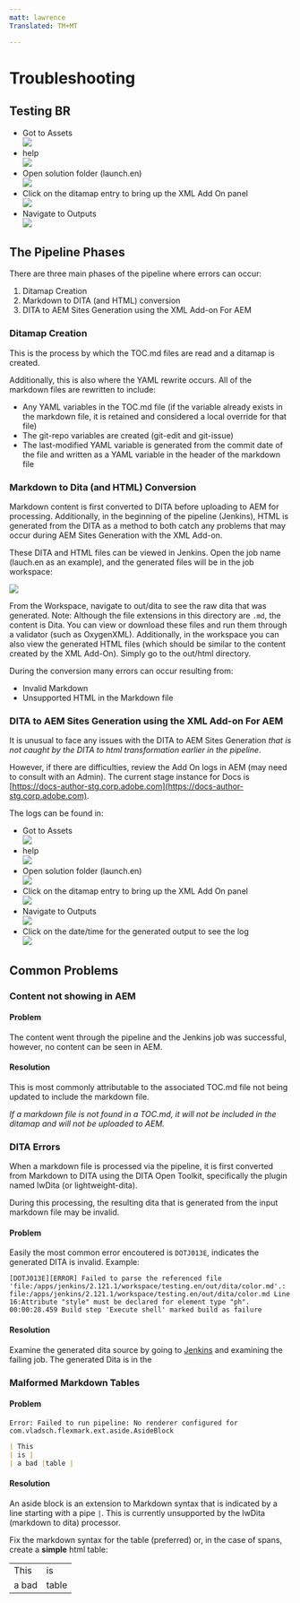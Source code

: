 ```yaml
---
matt: lawrence
Translated: TM+MT

---
```


# Troubleshooting

## Testing BR

* Got to Assets<br/>![](assets/2018-07-24-13-47-56.png)
* help<br/>![](2018-07-24-13-49-21.png)
* Open solution folder (launch.en)<br/>![](2018-07-24-13-51-13.png)
* Click on the ditamap entry to bring up the XML Add On panel<br/>![](2018-07-24-13-52-20.png)
* Navigate to Outputs<br/>![](2018-07-24-13-53-25.png)


## The Pipeline Phases

There are three main phases of the pipeline where errors can occur:

1. Ditamap Creation
2. Markdown to DITA (and HTML) conversion
3. DITA to AEM Sites Generation using the XML Add-on For AEM

### Ditamap Creation

This is the process by which the TOC.md files are read and a ditamap is created.

Additionally, this is also where the YAML rewrite occurs.  All of the markdown files are rewritten to include:

* Any YAML variables in the TOC.md file (if the variable already exists in the markdown file, it is retained and considered a local override for that file)
* The git-repo variables are created (git-edit and git-issue)
* The last-modified YAML variable is generated from the commit date of the file and written as a YAML variable in the header of the markdown file



### Markdown to Dita (and HTML) Conversion

Markdown content is first converted to DITA before uploading to AEM for processing.  Additionally, in the beginning of the pipeline (Jenkins), HTML is generated from the DITA as a method to both catch any problems that may occur during AEM Sites Generation with the XML Add-on.

These DITA and HTML files can be viewed in Jenkins.  Open the job name (lauch.en as an example), and the generated files will be in the job workspace:

![](2018-07-24-12-52-17.png)

From the Workspace, navigate to out/dita to see the raw dita that was generated.  Note: Although the file extensions in this directory are `.md`, the content is Dita.  You can view or download these files and run them through a validator (such as OxygenXML).  Additionally, in the workspace you can also view the generated HTML files (which should be similar to the content created by the XML Add-On).  Simply go to the out/html directory.

During the conversion many errors can occur resulting from:

* Invalid Markdown
* Unsupported HTML in the Markdown file


### DITA to AEM Sites Generation using the XML Add-on For AEM

It is unusual to face any issues with the DITA to AEM Sites Generation *that is not caught by the DITA to html transformation earlier in the pipeline*.

However, if there are difficulties, review the Add On logs in AEM (may need to consult with an Admin).  The current stage instance for Docs is [https://docs-author-stg.corp.adobe.com](https://docs-author-stg.corp.adobe.com).

The logs can be found in:

<!-- markdownlint-disable MD037 -->
<!-- markdownlint-disable MD033 -->

* Got to Assets<br/>![](assets/2018-07-24-13-47-56.png)
* help<br/>![](2018-07-24-13-49-21.png)
* Open solution folder (launch.en)<br/>![](2018-07-24-13-51-13.png)
* Click on the ditamap entry to bring up the XML Add On panel<br/>![](2018-07-24-13-52-20.png)
* Navigate to Outputs<br/>![](2018-07-24-13-53-25.png)
* Click on the date/time for the generated output to see the log<br/>![](2018-07-24-13-54-12.png)

## Common Problems

### Content not showing in AEM

#### Problem

The content went through the pipeline and the Jenkins job was successful, however, no content can be seen in AEM.

#### Resolution

This is most commonly attributable to the associated TOC.md file not being updated to include the markdown file.

*If a markdown file is not found in a TOC.md, it will not be included in the ditamap and will not be uploaded to AEM.*

### DITA Errors

When a  markdown file is processed via the pipeline, it is first converted from Markdown to DITA using the DITA Open Toolkit, specifically the plugin named lwDita (or lightweight-dita).

During this processing, the resulting dita that is generated from the input markdown file may be invalid.

#### Problem

Easily the most common error encoutered is `DOTJ013E`, indicates the generated DITA is invalid.  Example:

```log
[DOTJ013E][ERROR] Failed to parse the referenced file 'file:/apps/jenkins/2.121.1/workspace/testing.en/out/dita/color.md'.: file:/apps/jenkins/2.121.1/workspace/testing.en/out/dita/color.md Line 16:Attribute "style" must be declared for element type "ph".
00:00:28.459 Build step 'Execute shell' marked build as failure
```

<!-- <font color="blue">Hello</font> -->

#### Resolution

Examine the generated dita source by going to [Jenkins](https://docs.ci.corp.adobe.com) and examining the failing job.
The generated Dita is in the

### Malformed Markdown Tables

#### Problem

`Error: Failed to run pipeline: No renderer configured for com.vladsch.flexmark.ext.aside.AsideBlock`

```markdown
| This
| is |
| a bad |table |
```

#### Resolution

An aside block is an extension to Markdown syntax that is indicated by a line starting with a pipe `|`.  This is currently unsupported by the lwDita (markdown to dita) processor.

Fix the markdown syntax for the table (preferred) or, in the case of spans, create a **simple** html table:

<table>
    <tr>
        <td>This</td>
        <td>is</td>
    </tr>
    <tr>
        <td>a bad</td>
        <td>table</td>
    </tr>
</table>
